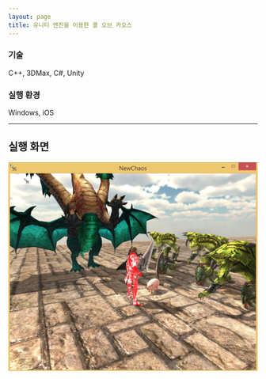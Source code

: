 ```yaml
---
layout: page
title: 유니티 엔진을 이용한 콜 오브 카오스
---
```


### 기술
C++, 3DMax, C#, Unity  

### 실행 환경
Windows, iOS      

---

## 실행 화면
![image](/assets/images/games/unity_cc/1.png)